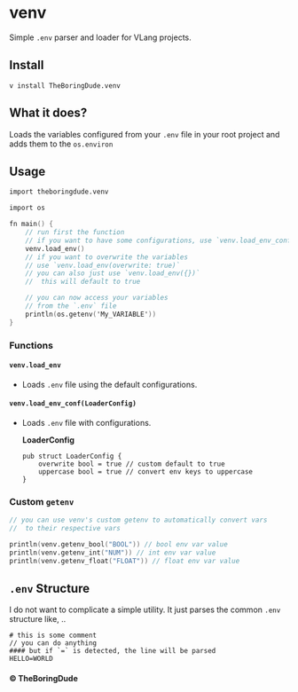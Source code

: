 # venv

Simple `.env` parser and loader for VLang projects.

## Install

```
v install TheBoringDude.venv
```

## What it does?

Loads the variables configured from your `.env` file in your root project and adds them to the `os.environ`

## Usage

```v
import theboringdude.venv

import os

fn main() {
    // run first the function
    // if you want to have some configurations, use `venv.load_env_conf(LoaderConfig)`
    venv.load_env()
    // if you want to overwrite the variables
    // use `venv.load_env(overwrite: true)`
    // you can also just use `venv.load_env({})`
    //  this will default to true

    // you can now access your variables
    // from the `.env` file
    println(os.getenv('My_VARIABLE'))
}
```

### Functions

#### `venv.load_env`

- Loads `.env` file using the default configurations.

#### `venv.load_env_conf(LoaderConfig)`

- Loads `.env` file with configurations.

  **LoaderConfig**

  ```
  pub struct LoaderConfig {
      overwrite bool = true // custom default to true
      uppercase bool = true // convert env keys to uppercase
  }
  ```

### Custom `getenv`

```v
// you can use venv's custom getenv to automatically convert vars
//  to their respective vars

println(venv.getenv_bool("BOOL")) // bool env var value
println(venv.getenv_int("NUM")) // int env var value
println(venv.getenv_float("FLOAT")) // float env var value
```

## `.env` Structure

I do not want to complicate a simple utility. It just parses the common `.env` structure like, ..

```
# this is some comment
// you can do anything
#### but if `=` is detected, the line will be parsed
HELLO=WORLD
```

#### &copy; TheBoringDude
